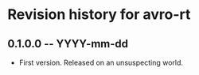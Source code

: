 # Revision history for avro-rt

## 0.1.0.0  -- YYYY-mm-dd

* First version. Released on an unsuspecting world.
